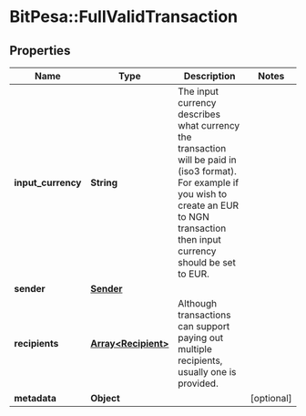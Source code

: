 # BitPesa::FullValidTransaction

## Properties
Name | Type | Description | Notes
------------ | ------------- | ------------- | -------------
**input_currency** | **String** | The input currency describes what currency the transaction will be paid in (iso3 format). For example if you wish to create an EUR to NGN transaction then input currency should be set to EUR. | 
**sender** | [**Sender**](Sender.md) |  | 
**recipients** | [**Array&lt;Recipient&gt;**](Recipient.md) | Although transactions can support paying out multiple recipients, usually one is provided.  | 
**metadata** | **Object** |  | [optional] 



